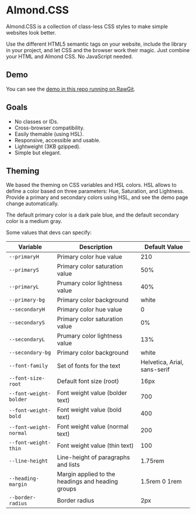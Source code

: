 # Almond.CSS

Almond.CSS is a collection of class-less CSS styles to make simple websites look better.

Use the different HTML5 semantic tags on your website, include the library in your project, and let CSS and the browser work their magic. Just combine your HTML and Almond CSS. No JavaScript needed.

## Demo

You can see the [demo in this repo running on RawGit](https://ghcdn.rawgit.org/alvaromontoro/almond.css/master/demo/index.html).

## Goals

- No classes or IDs.
- Cross-browser compatibility.
- Easily themable (using HSL).
- Responsive, accessible and usable.
- Lightweight (3KB gzipped).
- Simple but elegant.

## Theming

We based the theming on CSS variables and HSL colors. HSL allows to define a color based on three parameters: Hue, Saturation, and Lightness. Provide a primary and secondary colors using HSL, and see the demo page change automatically.

The default primary color is a dark pale blue, and the default secondary color is a medium gray.

Some values that devs can specify:

| Variable | Description | Default Value |
|----------|-------------|---------------|
| `--primaryH` | Primary color hue value | 210 |
| `--primaryS` | Primary color saturation value | 50% |
| `--primaryL` | Prumary color lightness value | 40% |
| `--primary-bg` | Primary color background | white |
| `--secondaryH` | Primary color hue value | 0 |
| `--secondaryS` | Primary color saturation value | 0% |
| `--secondaryL` | Prumary color lightness value | 13% |
| `--secondary-bg` | Primary color background | white |
| `--font-family` | Set of fonts for the text | Helvetica, Arial, sans-serif |
| `--font-size-root` | Default font size (root) | 16px |
| `--font-weight-bolder` | Font weight value (bolder text) | 700 |
| `--font-weight-bold` | Font weight value (bold text) | 400 |
| `--font-weight-normal` | Font weight value (normal text) | 200 |
| `--font-weight-thin` | Font weight value (thin text) | 100 |
| `--line-height` | Line-height of paragraphs and lists | 1.75rem |
| `--heading-margin` | Margin applied to the headings and heading groups | 1.5rem 0 1rem |
| `--border-radius` | Border radius | 2px |
